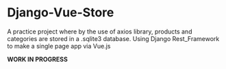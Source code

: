 # Django-Vue-Store
A practice project where by the use of axios library, products and categories are stored in a .sqlite3 database. Using Django Rest_Framework to make a single page app via Vue.js


<strong>WORK IN PROGRESS</strong>
